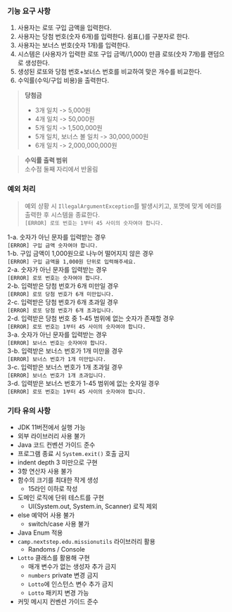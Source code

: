 ### 기능 요구 사항
1. 사용자는 로또 구입 금액을 입력한다.
2. 사용자는 당첨 번호(숫자 6개)를 입력한다. 쉼표(,)를 구분자로 한다.
3. 사용자는 보너스 번호(숫자 1개)를 입력한다.
4. 시스템은 (사용자가 입력한 로또 구입 금액//1,000) 만큼 로또(숫자 7개)를 랜덤으로 생성한다.
5. 생성된 로또와 당첨 번호+보너스 번호를 비교하여 맞은 개수를 비교한다.
6. 수익률(수익/구입 비용)을 출력한다.

> __당첨금__
> - 3개 일치 -> 5,000원
> - 4개 일치 -> 50,000원
> - 5개 일치 -> 1,500,000원
> - 5개 일치, 보너스 볼 일치 -> 30,000,000원
> - 6개 일치 -> 2,000,000,000원

> __수익률 출력 범위__<br>
> 소수점 둘째 자리에서 반올림

### 예외 처리
> 예외 상황 시 `IllegalArgumentException`를 발생시키고, 포맷에 맞게 에러를 출력한 후 시스템을 종료한다.<br>
> `[ERROR] 로또 번호는 1부터 45 사이의 숫자여야 합니다.`

1-a. 숫자가 아닌 문자를 입력받는 경우<br>
`[ERROR] 구입 금액 숫자여야 합니다.`<br>
1-b. 구입 금액이 1,000원으로 나누어 떨어지지 않은 경우<br>
`[ERROR] 구입 금액을 1,000원 단위로 입력해주세요.`<br>
2-a. 숫자가 아닌 문자를 입력받는 경우<br>
`[ERROR] 로또 번호는 숫자여야 합니다.`<br>
2-b. 입력받은 당첨 번호가 6개 미만일 경우<br>
`[ERROR] 로또 당첨 번호가 6개 미만입니다.`<br>
2-c. 입력받은 당첨 번호가 6개 초과일 경우<br>
`[ERROR] 로또 당첨 번호가 6개 초과입니다.`<br>
2-d. 입력받은 당첨 번호 중 1-45 범위에 없는 숫자가 존재할 경우<br>
`[ERROR] 로또 번호는 1부터 45 사이의 숫자여야 합니다.`<br>
3-a. 숫자가 아닌 문자를 입력받는 경우<br>
`[ERROR] 보너스 번호는 숫자여야 합니다.`<br>
3-b. 입력받은 보너스 번호가 1개 미만을 경우<br>
`[ERROR] 보너스 번호가 1개 미만입니다.`<br>
3-c. 입력받은 보너스 번호가 1개 초과일 경우<br>
`[ERROR] 보너스 번호가 1개 초과입니다.`<br>
3-d. 입력받은 보너스 번호가 1-45 범위에 없는 숫자일 경우<br>
`[ERROR] 로또 번호는 1부터 45 사이의 숫자여야 합니다.`<br>

### 기타 유의 사항
- JDK 11버전에서 실행 가능
- 외부 라이브러리 사용 불가
- Java 코드 컨벤션 가이드 준수
- 프로그램 종료 시 `System.exit()` 호출 금지
- indent depth 3 미만으로 구현
- 3항 연산자 사용 불가
- 함수의 크기를 최대한 작게 생성
  - 15라인 이하로 작성
- 도메인 로직에 단위 테스트를 구현
  - UI(System.out, System.in, Scanner) 로직 제외
- else 예약어 사용 불가
  - switch/case 사용 불가
- Java Enum 적용
- `camp.nextstep.edu.missionutils` 라이브러리 활용
  - Randoms / Console
- `Lotto` 클래스를 활용해 구현
  - 매개 변수가 없는 생성자 추가 금지
  - `numbers` private 변경 금지
  - `Lotto`에 인스턴스 변수 추가 금지
  - `Lotto` 패키지 변경 가능
- 커밋 메시지 컨벤션 가이드 준수